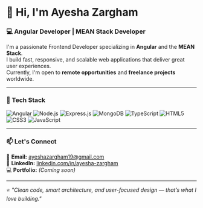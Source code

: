 # 👋 Hi, I'm Ayesha Zargham  
### 💻 Angular Developer | MEAN Stack Developer  

I'm a passionate Frontend Developer specializing in **Angular** and the **MEAN Stack**.  
I build fast, responsive, and scalable web applications that deliver great user experiences.  
Currently, I'm open to **remote opportunities** and **freelance projects** worldwide.  

---

### 🧠 Tech Stack  
![Angular](https://img.shields.io/badge/Angular-DD0031?style=for-the-badge&logo=angular&logoColor=white)
![Node.js](https://img.shields.io/badge/Node.js-43853D?style=for-the-badge&logo=node.js&logoColor=white)
![Express.js](https://img.shields.io/badge/Express.js-000000?style=for-the-badge&logo=express&logoColor=white)
![MongoDB](https://img.shields.io/badge/MongoDB-47A248?style=for-the-badge&logo=mongodb&logoColor=white)
![TypeScript](https://img.shields.io/badge/TypeScript-3178C6?style=for-the-badge&logo=typescript&logoColor=white)
![HTML5](https://img.shields.io/badge/HTML5-E34F26?style=for-the-badge&logo=html5&logoColor=white)
![CSS3](https://img.shields.io/badge/CSS3-1572B6?style=for-the-badge&logo=css3&logoColor=white)
![JavaScript](https://img.shields.io/badge/JavaScript-F7DF1E?style=for-the-badge&logo=javascript&logoColor=black)

---

### 📫 Let's Connect  
📧 **Email:** [ayeshazargham19@gmail.com](mailto:ayeshazargham19@gmail.com)  
🔗 **LinkedIn:** [linkedin.com/in/ayesha-zargham](https://linkedin.com/in/ayesha-zargham)  
💻 **Portfolio:** *(Coming soon)*  

---

⭐ *"Clean code, smart architecture, and user-focused design — that’s what I love building."*
